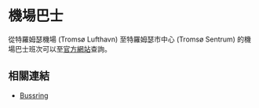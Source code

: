 # 機場巴士

從特羅姆瑟機場 (Tromsø Lufthavn) 至特羅姆瑟市中心 (Tromsø Sentrum) 的機場巴士班次可以至[官方網站](https://www.bussring.no/bussring-airport-express/)查詢。

## 相關連結

- [Bussring](https://www.bussring.no/)

